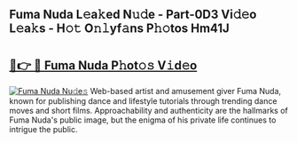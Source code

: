 ## Fuma Nuda L𝚎a𝚔ed N𝚞𝚍e - Part-0D3 Vi𝚍𝚎o L𝚎a𝚔s - H𝚘𝚝 O𝚗𝚕yf𝚊ns P𝚑𝚘tos Hm41J

# <h2><a href="http://kf8on1l.oniu.top/?m=Fuma+Nuda">🔗👉 🔴 Fuma Nuda P𝚑ot𝚘𝚜 V𝚒d𝚎o</a></h2>

[![Fuma Nuda Nu𝚍e𝚜](https://i.imgur.com/0qMVB7G.gif)](http://kf8on1l.oniu.top/?m=Fuma+Nuda)
Web-based artist and amusement giver Fuma Nuda, known for publishing dance and lifestyle tutorials through trending dance moves and short films. Approachability and authenticity are the hallmarks of Fuma Nuda's public image, but the enigma of his private life continues to intrigue the public.  
